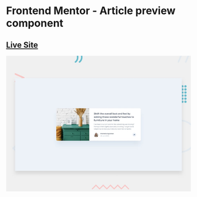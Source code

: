 # Frontend Mentor - Article preview component

## [Live Site](https://naythankik.github.io/article-preview/)

![Design preview for the Article preview component coding challenge](./design/desktop-preview.jpg)

